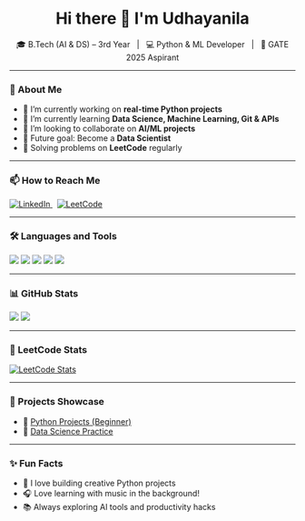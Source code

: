 <!-- README.md for GitHub Profile -->

<h1 align="center">Hi there 👋 I'm Udhayanila</h1>

<p align="center">
  🎓 B.Tech (AI & DS) – 3rd Year &nbsp; | &nbsp; 💻 Python & ML Developer  &nbsp; | &nbsp; 🎯 GATE 2025 Aspirant
</p>

---

### 🚀 About Me

- 🔭 I’m currently working on **real-time Python projects**  
- 🌱 I’m currently learning **Data Science, Machine Learning, Git & APIs**  
- 👯 I’m looking to collaborate on **AI/ML projects**  
- 🎯 Future goal: Become a **Data Scientist**  
- 🧠 Solving problems on **LeetCode** regularly  

---

### 📫 How to Reach Me

<p align="left">
  <a href="https://www.linkedin.com/in/udhayanila-u-ba4967308/" target="_blank">
    <img alt="LinkedIn" src="https://img.shields.io/badge/LinkedIn-blue?style=flat&logo=linkedin" />
  </a>
  &nbsp;
  <a href="https://leetcode.com/Udhayanila" target="_blank">
    <img alt="LeetCode" src="https://img.shields.io/badge/LeetCode-orange?style=flat&logo=leetcode" />
  </a>
</p>

---

### 🛠️ Languages and Tools
<p>
  <img src="https://img.shields.io/badge/Python-3776AB?style=for-the-badge&logo=python&logoColor=white" />
  <img src="https://img.shields.io/badge/VS%20Code-007ACC?style=for-the-badge&logo=visual-studio-code&logoColor=white" />
  <img src="https://img.shields.io/badge/Git-F05032?style=for-the-badge&logo=git&logoColor=white" />
  <img src="https://img.shields.io/badge/GitHub-181717?style=for-the-badge&logo=github&logoColor=white" />
  <img src="https://img.shields.io/badge/Jupyter-F37626?style=for-the-badge&logo=jupyter&logoColor=white" />
</p>

---

### 📊 GitHub Stats

<p align="left">
  <img src="https://github-readme-stats.vercel.app/api?username=U-Nila&show_icons=true&theme=tokyonight" />
  <img src="https://github-readme-stats.vercel.app/api/top-langs/?username=U-Nila&layout=compact&theme=tokyonight" />
</p>

---

### 🧠 LeetCode Stats

[![LeetCode Stats](https://leetcard.jacoblin.cool/Udhayanila?theme=dark&font=baloo&ext=heatmap)](https://leetcode.com/Udhayanila)

---

### 🧰 Projects Showcase

- 🔹 [Python Projects (Beginner)](https://github.com/U-Nila/Python_projects)
- 🔹 [Data Science Practice](https://github.com/U-Nila/Data-science-)

---

### ✨ Fun Facts
- 🤖 I love building creative Python projects
- 🎧 Love learning with music in the background!
- 📚 Always exploring AI tools and productivity hacks



